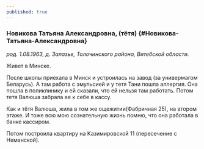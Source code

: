 ```yaml
---
published: true
---
```


### Новикова Татьяна Александровна, (тётя) {#Новикова-Татьяна-Александровна}

_род. 1.08.1963, д. Залазье, Толочинского района, Витебской области._



Живет в Минске.

После школы приехала в Минск и устроилась на завод (за универмагом Беларусь). 
А там работа с эмульсией и у тетя Тани пошла аллергия. 
Она пошла в поликлинику и ей сказали, что ей нельзя там работать. 
Потом тетя Валюша забрала ее к себе в кассу. 

Как и тётя Валюша, жила в том же ощежитии(Фабричная 25), на втором этаже. И тоже всю мою сознательную жизнь помню, что она работала в банке кассиром.

Потом построила квартиру на Казимировской 11 (пересечение с Неманской).
        

